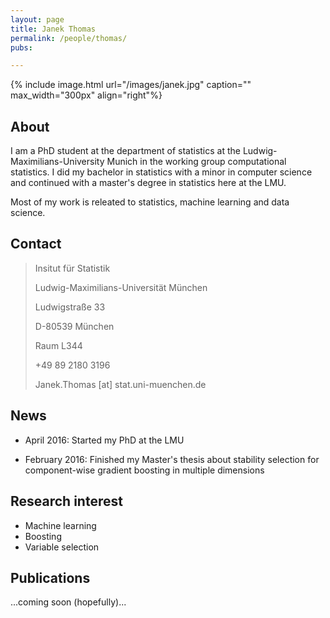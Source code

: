 ```yaml
---
layout: page
title: Janek Thomas
permalink: /people/thomas/
pubs:

---
```


{% include image.html url="/images/janek.jpg" caption="" max_width="300px" align="right"%}

## About

I am a PhD student at the department of statistics at the Ludwig-Maximilians-University Munich in the working group computational statistics. I did my bachelor in statistics with a minor in computer science and continued with a master's degree in statistics here at the LMU.

Most of my work is releated to statistics, machine learning and data science.





## Contact

> Insitut für Statistik
>
> Ludwig-Maximilians-Universität München
>
> Ludwigstraße 33
>
> D-80539 München
>
> Raum L344
>
> +49 89 2180 3196
>
> Janek.Thomas [at] stat.uni-muenchen.de

## News

- April 2016: Started my PhD at the LMU

- February 2016: Finished my Master's thesis about stability selection for component-wise gradient boosting in multiple dimensions

## Research interest

* Machine learning
* Boosting
* Variable selection

## Publications

...coming soon (hopefully)...
